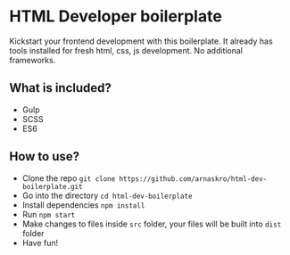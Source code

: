 # HTML Developer boilerplate
Kickstart your frontend development with this boilerplate. It already has tools installed for fresh html, css, js development. No additional frameworks.

## What is included?
- Gulp
- SCSS
- ES6

## How to use?
- Clone the repo  `git clone https://github.com/arnaskro/html-dev-boilerplate.git`
- Go into the directory `cd html-dev-boilerplate`
- Install dependencies `npm install`
- Run `npm start`
- Make changes to files inside `src` folder, your files will be built into `dist` folder
- Have fun!